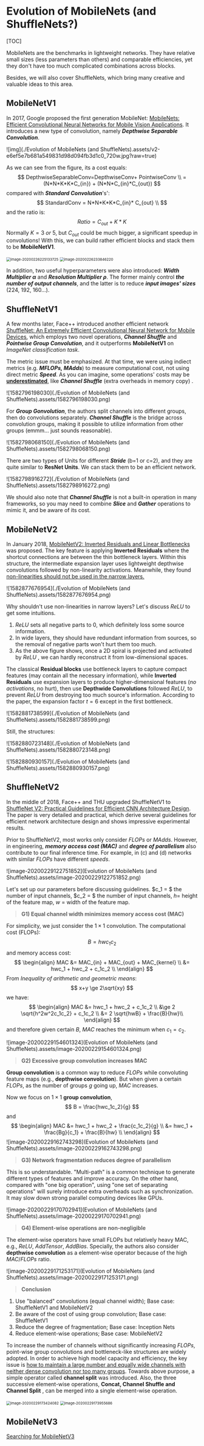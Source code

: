 # Evolution of MobileNets (and ShuffleNets?)

[TOC]

MobileNets are the benchmarks in lightweight networks.  They have relative small sizes (less parameters than others) and comparable efficiencies, yet they don't have too much complicated combinations across blocks.

Besides, we will also cover ShuffleNets, which bring many creative and valuable ideas to this area.

## MobileNetV1

In 2017, Google proposed the first generation MobileNet: [MobileNets: Efficient Convolutional Neural Networks for Mobile Vision Applications](https://arxiv.org/abs/1704.04861). It introduces a new type of convolution, namely  ***Depthwise Separable Convolution***. 

![img](./Evolution of MobileNets (and ShuffleNets).assets/v2-e6ef5e7b681a549831d98d094fb3d1c0_720w.jpg?raw=true)

As we can see from the figure, its a cost equals: 
$$
DepthwiseSeparableConv=DepthwiseConv+ PointwiseConv \\
= (N*N*K*K*C_{in}) + (N*N*C_{in}*C_{out})
$$
compared with ***Standard Convolution***'s': 
$$
StandardConv = N*N*K*K*C_{in}* C_{out} \\
$$
and the ratio is:
$$
Ratio=  C_{out} + K * K
$$
Normally $K=3\ or \ 5$, but $C_{out}$ could be much bigger, a significant speedup in convolutions!  With this, we can build rather efficient blocks and stack them to be **MobileNetV1**.

<img src="Evolution of MobileNets (and ShuffleNets).assets/image-20200226225133725.png" alt="image-20200226225133725" style="zoom: 67%;" />

<img src="Evolution of MobileNets (and ShuffleNets).assets/image-20200226233846220.png" alt="image-20200226233846220" style="zoom: 67%;" />

In addition,  two useful hyperparameters were also introduced:  ***Width Multiplier* $\alpha$** and ***Resolution Multiplier* $\rho$**. The former mainly control ***the number of output channels***, and the latter is to reduce ***input images' sizes*** (224, 192, 160...).



## ShuffleNetV1


A few months later, Face++ introduced another efficient network [ShuffleNet: An Extremely Efficient Convolutional Neural Network for Mobile Devices](https://arxiv.org/abs/1707.01083), which employs two novel operations, ***Channel Shuffle*** and  ***Pointwise Group Convolution***, and it  outperforms **MobileNetV1** on *ImageNet classification task*.

The metric issue must be emphasized. At that time, we were using indiect metrics (e.g. ***MFLOPs, MAdds***) to measure computational cost, not using direct metric ***Speed***.  As you can imagine, some operations' costs may be **<u>underestimated</u>**, like ***Channel Shuffle*** (extra overheads in memory copy) . 

![1582796198030](./Evolution of MobileNets (and ShuffleNets).assets/1582796198030.png)

For ***Group Gonvolution***, the authors split channels into different groups, then do convolutions separately. ***Channel Shuffle*** is the bridge across convolution groups,  making it possible to utilize information from other groups (emmm... just sounds reasonable).

![1582798068150](./Evolution of MobileNets (and ShuffleNets).assets/1582798068150.png)

There are two types of Units for different ***Stride*** (b=1 or c=2), and they are quite similar to **ResNet Units**. We can stack them to be an efficient network.

![1582798916272](./Evolution of MobileNets (and ShuffleNets).assets/1582798916272.png)

We should also note that ***Channel Shuffle*** is not a built-in operation in many frameworks, so you may need to combine ***Slice*** and ***Gather*** operations to mimic it, and be aware of its cost. 



## MobileNetV2

In January 2018,  [MobileNetV2: Inverted Residuals and Linear Bottlenecks](https://arxiv.org/abs/1801.04381)  was proposed.  The key feature is applying **Inverted Residuals** where the shortcut connections are between the thin bottleneck layers.  Within this structure,  the intermediate expansion layer uses lightweight depthwise convolutions followed by non-linearity activations. Meanwhile, they found <u>non-linearities should not be used in the narrow layers.</u>

![1582877676954](./Evolution of MobileNets (and ShuffleNets).assets/1582877676954.png)

Why shouldn't use non-linearities in narrow layers?  Let's discuss *ReLU* to get some intuitions.  

1.  *ReLU* sets all negative parts to $0$,  which definitely  loss some source information.
2. In wide layers,  they should have redundant  information from sources,  so the removal of negative parts won't hurt them too much.
3. As the above figure shows, once a 2D spiral is projected and  activated by *ReLU* , we can hardly reconstruct it from low-dimensional spaces.

The classical **Residual blocks** use bottleneck layers to capture compact features (may contain all the necessary information),  while **Inverted Residuals** use expansion layers to produce higher-dimensional features (*no activations*, no hurt), then use **Depthwide Convolutions** followed *ReLU*, to prevent *ReLU* from destroying too much source's information. According to the paper, the expansion factor $t=6$ except in the first bottleneck.

![1582881738599](./Evolution of MobileNets (and ShuffleNets).assets/1582881738599.png)

Still, the structures: 

![1582880723148](./Evolution of MobileNets (and ShuffleNets).assets/1582880723148.png)

![1582880930157](./Evolution of MobileNets (and ShuffleNets).assets/1582880930157.png)

## ShuffleNetV2

In the middle of 2018, Face++ and THU upgraded ShuffleNetV1 to [ShuffleNet V2: Practical Guidelines for Efficient CNN Architecture Design](https://arxiv.org/abs/1807.11164). The paper is very detailed and practical, which derive several guidelines for efficient network architecture design and shows impressive experimental results.

Prior to ShuffleNetV2, most works only consider *FLOPs* or *MAdds*. However, in engineering,  ***memory access cost (MAC)***  and ***degree of parallelism*** also contribute to our final inference time. For example, in (c) and (d) networks with similar $FLOPs$ have different $speeds$.

![image-20200229122751852](Evolution of MobileNets (and ShuffleNets).assets/image-20200229122751852.png)

Let's set up our parameters before discussing guidelines. $c_1 = $ the number of input channels, $c_2 = $ the number of input channels,  $h=$ height of the feature map, $w$ = width of the feature map.

> **G1) Equal channel width minimizes memory access cost (MAC)**

For simplicity, we just consider the $1 \times 1$ convolution. The computational cost (FLOPs): 
$$
B = hwc_1c_2
$$
and memory access cost:
$$
\begin{align}
MAC &= MAC_{in} + MAC_{out} + MAC_{kernel} \\
&= hwc_1 + hwc_2 + c_1c_2 \\
\end{align}
$$
From *Inequality of arithmetic and geometric means*:
$$
x+y \ge 2\sqrt{xy}
$$
we have:
$$
\begin{align}
MAC &= hwc_1 + hwc_2 + c_1c_2 \\
&\ge 2 \sqrt{h^2w^2c_1c_2} + c_1c_2 \\
&= 2 \sqrt{hwB} + \frac{B}{hw}\\
\end{align}
$$
and therefore given certain $B$, $MAC$ reaches the minimum when $c_1 = c_2$.

![image-20200229154601324](Evolution of MobileNets (and ShuffleNets).assets/image-20200229154601324.png)



> **G2) Excessive group convolution increases MAC**

**Group convolution** is  a common way to reduce *FLOPs* while convoluting feature maps (e.g., **depthwise convolution**). But when given a certain *FLOPs*, as the number of groups $g$ going up,  $MAC$ increases.

Now we focus on $1 \times 1$ **group convolution**,  
$$
B = \frac{hwc_1c_2}{g}
$$
and
$$
\begin{align}
MAC &= hwc_1 + hwc_2 + \frac{c_1c_2}{g} \\
&= hwc_1 + \frac{Bg}{c_1} + \frac{B}{hw} \\
\end{align}
$$
![image-20200229162743298](Evolution of MobileNets (and ShuffleNets).assets/image-20200229162743298.png)

> **G3) Network fragmentation reduces degree of parallelism**

This is so understandable. "Multi-path" is a common technique to generate different types of features and improve accuracy. On the other hand, compared with "one big operation", using "one set of separating operations" will surely introduce extra overheads such as synchronization. It may slow down strong parallel computing devices like GPUs.

![image-20200229170702941](Evolution of MobileNets (and ShuffleNets).assets/image-20200229170702941.png)

> **G4) Element-wise operations are non-negligible**

 The element-wise operators have small FLOPs but relatively heavy MAC, e.g., *ReLU*, *AddTensor*, *AddBias*. Specially, the authors also consider **depthwise convolution** as a element-wise operator because of the  high $MAC/FLOPs$ ratio.

![image-20200229171253171](Evolution of MobileNets (and ShuffleNets).assets/image-20200229171253171.png)

> **Conclusion**
1. Use "balanced" convolutions (equal channel width); Base case: ShuffleNetV1 and MobileNetV2
2. Be aware of the cost of using group convolution; Base case: ShuffleNetV1
3. Reduce the degree of fragmentation; Base case: Inception Nets
4. Reduce element-wise operations; Base case: MobileNetV2

To increase the number of channels without significantly increasing $FLOPs$, point-wise group convolutions and bottleneck-like structures are widely adopted. In order to achieve high model capacity and efficiency, the key issue is <u>how to maintain a large number and equally wide channels with neither dense convolution nor too many groups</u>. Towards above purpose, a simple operator called **channel split** was introduced.  Also, the three successive element-wise operations, **Concat, Channel Shuffle and Channel Split** , can be  merged into a single element-wise operation. 

<img src="Evolution of MobileNets (and ShuffleNets).assets/image-20200229173424082.png" alt="image-20200229173424082" style="zoom:67%;" />

<img src="Evolution of MobileNets (and ShuffleNets).assets/image-20200229173955686.png" alt="image-20200229173955686" style="zoom:67%;" />



## MobileNetV3

[Searching for MobileNetV3](https://arxiv.org/abs/1905.02244)

